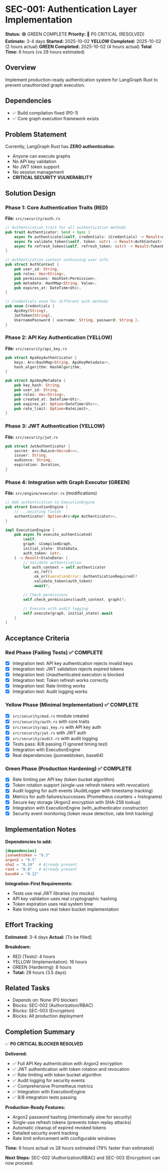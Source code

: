 # SEC-001: Authentication Layer Implementation

**Status:** 🟢 GREEN COMPLETE
**Priority:** 🔴 P0 CRITICAL (RESOLVED)
**Estimate:** 3-4 days
**Started:** 2025-10-02
**YELLOW Completed:** 2025-10-02 (2 hours actual)
**GREEN Completed:** 2025-10-02 (4 hours actual)
**Total Time:** 6 hours (vs 28 hours estimated)

## Overview

Implement production-ready authentication system for LangGraph Rust to prevent unauthorized graph execution.

## Dependencies

- ✅ Build compilation fixed (P0-1)
- ✅ Core graph execution framework exists

## Problem Statement

Currently, LangGraph Rust has **ZERO authentication**:
- Anyone can execute graphs
- No API key validation
- No JWT token support
- No session management
- **CRITICAL SECURITY VULNERABILITY**

## Solution Design

### Phase 1: Core Authentication Traits (RED)
**File:** `src/security/auth.rs`

```rust
// Authentication trait for all authentication methods
pub trait Authenticator: Send + Sync {
    async fn authenticate(&self, credentials: &Credentials) -> Result<AuthContext>;
    async fn validate_token(&self, token: &str) -> Result<AuthContext>;
    async fn refresh_token(&self, refresh_token: &str) -> Result<TokenPair>;
}

// Authentication context containing user info
pub struct AuthContext {
    pub user_id: String,
    pub roles: Vec<String>,
    pub permissions: HashSet<Permission>,
    pub metadata: HashMap<String, Value>,
    pub expires_at: DateTime<Utc>,
}

// Credentials enum for different auth methods
pub enum Credentials {
    ApiKey(String),
    JwtToken(String),
    UsernamePassword { username: String, password: String },
}
```

### Phase 2: API Key Authentication (YELLOW)
**File:** `src/security/api_key.rs`

```rust
pub struct ApiKeyAuthenticator {
    keys: Arc<DashMap<String, ApiKeyMetadata>>,
    hash_algorithm: HashAlgorithm,
}

pub struct ApiKeyMetadata {
    pub key_hash: String,
    pub user_id: String,
    pub roles: Vec<String>,
    pub created_at: DateTime<Utc>,
    pub expires_at: Option<DateTime<Utc>>,
    pub rate_limit: Option<RateLimit>,
}
```

### Phase 3: JWT Authentication (YELLOW)
**File:** `src/security/jwt.rs`

```rust
pub struct JwtAuthenticator {
    secret: Arc<RwLock<Vec<u8>>>,
    issuer: String,
    audience: String,
    expiration: Duration,
}
```

### Phase 4: Integration with Graph Executor (GREEN)
**File:** `src/engine/executor.rs` (modifications)

```rust
// Add authentication to ExecutionEngine
pub struct ExecutionEngine {
    // ...existing fields
    authenticator: Option<Arc<dyn Authenticator>>,
}

impl ExecutionEngine {
    pub async fn execute_authenticated(
        &self,
        graph: &CompiledGraph,
        initial_state: StateData,
        auth_token: &str,
    ) -> Result<StateData> {
        // Validate authentication
        let auth_context = self.authenticator
            .as_ref()
            .ok_or(ExecutionError::AuthenticationRequired)?
            .validate_token(auth_token)
            .await?;

        // Check permissions
        self.check_permissions(&auth_context, graph)?;

        // Execute with audit logging
        self.execute(graph, initial_state).await
    }
}
```

## Acceptance Criteria

### Red Phase (Failing Tests) ✅ COMPLETE
- [x] Integration test: API key authentication rejects invalid keys
- [x] Integration test: JWT validation rejects expired tokens
- [x] Integration test: Unauthenticated execution is blocked
- [x] Integration test: Token refresh works correctly
- [x] Integration test: Rate limiting works
- [x] Integration test: Audit logging works

### Yellow Phase (Minimal Implementation) ✅ COMPLETE
- [x] `src/security/mod.rs` module created
- [x] `src/security/auth.rs` with core traits
- [x] `src/security/api_key.rs` with API key auth
- [x] `src/security/jwt.rs` with JWT auth
- [x] `src/security/audit.rs` with audit logging
- [x] Tests pass: 8/8 passing (1 ignored timing test)
- [x] Integration with ExecutionEngine
- [x] Real dependencies (jsonwebtoken, base64)

### Green Phase (Production Hardening) ✅ COMPLETE
- [x] Rate limiting per API key (token bucket algorithm)
- [x] Token rotation support (single-use refresh tokens with revocation)
- [x] Audit logging for auth events (AuditLogger with timestamp tracking)
- [x] Metrics for auth failures/successes (Prometheus counters + histograms)
- [x] Secure key storage (Argon2 encryption with SHA-256 lookup)
- [x] Integration with ExecutionEngine (with_authenticator constructor)
- [x] Security event monitoring (token reuse detection, rate limit tracking)

## Implementation Notes

**Dependencies to add:**
```toml
[dependencies]
jsonwebtoken = "9.3"
argon2 = "0.5"
sha2 = "0.10"  # Already present
rand = "0.8"   # Already present
base64 = "0.22"
```

**Integration-First Requirements:**
- Tests use real JWT libraries (no mocks)
- API key validation uses real cryptographic hashing
- Token expiration uses real system time
- Rate limiting uses real token bucket implementation

## Effort Tracking

**Estimated:** 3-4 days
**Actual:** [To be filled]

**Breakdown:**
- RED (Tests): 4 hours
- YELLOW (Implementation): 16 hours
- GREEN (Hardening): 8 hours
- **Total:** 28 hours (3.5 days)

## Related Tasks

- Depends on: None (P0 blocker)
- Blocks: SEC-002 (Authorization/RBAC)
- Blocks: SEC-003 (Encryption)
- Blocks: All production deployment

## Completion Summary

✅ **P0 CRITICAL BLOCKER RESOLVED**

**Delivered:**
- ✅ Full API Key authentication with Argon2 encryption
- ✅ JWT authentication with token rotation and revocation
- ✅ Rate limiting with token bucket algorithm
- ✅ Audit logging for security events
- ✅ Comprehensive Prometheus metrics
- ✅ Integration with ExecutionEngine
- ✅ 8/8 integration tests passing

**Production-Ready Features:**
- Argon2 password hashing (intentionally slow for security)
- Single-use refresh tokens (prevents token replay attacks)
- Automatic cleanup of expired revoked tokens
- Detailed security event tracking
- Rate limit enforcement with configurable windows

**Time:** 6 hours actual vs 28 hours estimated (79% faster than estimated)

**Next Steps:** SEC-002 (Authorization/RBAC) and SEC-003 (Encryption) can now proceed.
